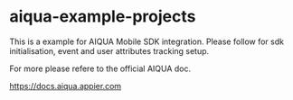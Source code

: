 # aiqua-example-projects
This is a example for AIQUA Mobile SDK integration. 
Please follow for sdk initialisation, event and user attributes tracking setup.

For more please refere to the official AIQUA doc.

https://docs.aiqua.appier.com
